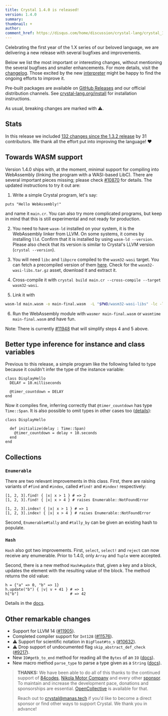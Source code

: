 ```yaml
---
title: Crystal 1.4.0 is released!
version: 1.4.0
summary:
thumbnail: +
author:
comment_href: https://disqus.com/home/discussion/crystal-lang/crystal_140_is_released/
---
```


Celebrating the first year of the 1.X series of our beloved language, we are delivering a new release with several bugfixes and improvements.

Below we list the most important or interesting changes, without mentioning the several bugfixes and smaller enhancements. For more details, visit the [changelog](https://github.com/crystal-lang/crystal/releases/tag/1.4.0). Those excited by the new [interpreter](https://crystal-lang.org/2021/12/29/crystal-i.html) might be happy to find the ongoing efforts to improve it.

Pre-built packages are available on [GitHub Releases](https://github.com/crystal-lang/crystal/releases/tag/1.4.0) and our official distribution channels.
See [crystal-lang.org/install](https://crystal-lang.org/install/) for installation instructions.

As usual, breaking changes are marked with ⚠️.

## Stats

In this release we included [132 changes since the 1.3.2 release](https://github.com/crystal-lang/crystal/pulls?q=is%3Apr+milestone%3A1.4.0) by 31 contributors. We thank all the effort put into improving the language! ❤️

## Towards WASM support

Version 1.4.0 ships with, at the moment, minimal support for compiling into WebAssembly (linking the program with a WASI-based LibC). There are several important pieces missing; please check [#10870](https://github.com/crystal-lang/crystal/pull/10870) for details. The updated instructions to try it out are:

1. Write a simple Crystal program, let's say:

```crystal
puts "Hello WebAssembly!"
```

and name it `main.cr`.
You can also try more complicated programs, but keep in mind that this is still experimental
and not ready for production.

2. You need to have `wasm-ld` installed on your system, it is the WebAssembly linker from LLVM.
On some systems, it comes by installing `lld`. Confirm that it is installed by using
`wasm-ld --version`. Please also check that its version is similar to Crystal's LLVM version
(`crystal --version`).

3. You will need `libc` and `libpcre` compiled to the `wasm32-wasi` target. You can fetch a
precompiled version of them [here](https://github.com/lbguilherme/wasm-libs/releases).
Check for the `wasm32-wasi-libs.tar.gz` asset, download it and extract it.

4. Cross-compile it with `crystal build main.cr --cross-compile --target wasm32-wasi`.

5. Link it with

```bash
wasm-ld main.wasm -o main-final.wasm  -L "$PWD/wasm32-wasi-libs" -lc -lpcre -lclang_rt.builtins-wasm32
```

6. Run the WebAssembly module with `wasmer main-final.wasm` or `wasmtime main-final.wasm` and have fun.

Note: There is currently [#11948](https://github.com/crystal-lang/crystal/pull/11948) that will simplify steps 4 and 5 above.

## Better type inference for instance and class variables

Previous to this release, a simple program like the following failed to type because it couldn't infer the type of the instance variable:

```crystal
class DisplayHello
  DELAY = 10.milliseconds

  @timer_countdown = DELAY
end
```

Now it compiles fine, inferring correctly that `@timer_countdown` has type `Time::Span`. It is also possible to omit types in other cases too ([details](https://github.com/crystal-lang/crystal/pull/11812)):

```crystal
class DisplayHello

  def initialize(delay : Time::Span)
    @timer_countdown = delay + 10.seconds
  end
end
```

## Collections

### `Enumerable`

There are two relevant improvements in this class. First, there are raising variants of `#find` and `#index`, called `#find!` and `#index!` respectively:

```crystal
[1, 2, 3].find! { |x| x > 1 } # => 2
[1, 2, 3].find! { |x| x > 4 } # raises Enumerable::NotFoundError

[1, 2, 3].index! { |x| x > 1 } # => 1
[1, 2, 3].index! { |x| x > 4 } # raises Enumerable::NotFoundError
```

Second, `Enumerable#tally` and `#tally_by` can be given an existing hash to populate.

### `Hash`

`Hash` also got two improvements. First, `select`, `select!` and `reject` can now receive any enumerable. Prior to 1.4.0, only `Array` and `Tuple` were accepted.

Second, there is a new method `Hash#update` that, given a key and a block, updates the element with the resulting value of the block. The method returns the old value:

```crystal
h = {"a" => 0, "b" => 1}
h.update("b") { |v| v + 41 } # => 1
h["b"]                       # => 42
```

Details in the [docs](https://crystal-lang.org/api/1.4.0/Hash.html#update%28key%3AK%2C%26%3AV-%3EV%29%3AV-instance-method).

## Other remarkable changes

- Support for LLVM 14 ([#11905](https://github.com/crystal-lang/crystal/pull/11905)).
- Completed compiler support for `Int128` ([#11576](https://github.com/crystal-lang/crystal/pull/11576)).
- ⚠️ Support for scientific notation in `BigFloat#to_s` ([#10632](https://github.com/crystal-lang/crystal/pull/10632)).
- ⚠️ Drop support of undocumented flag `skip_abstract_def_check` ([#9217](https://github.com/crystal-lang/crystal/pull/9217)).
- New `IO#getb_to_end` method for reading all the `Bytes` of an `IO` ([docs](https://crystal-lang.org/api/1.4.0/IO.html#getb_to_end%3ABytes-instance-method)).
- New macro method `parse_type` to parse a type given as a `String` ([docs](https://crystal-lang.org/api/1.4.0/Crystal/Macros.html#parse_type%28type_name%3AStringLiteral%29%3APath%7CGeneric%7CProcNotation%7CMetaclass-instance-method)).

> **THANKS:**
> We have been able to do all of this thanks to the continued support of [84codes](https://www.84codes.com/), [Nikola Motor Company](https://nikolamotor.com/) and every other [sponsor](/sponsors). To maintain and increase the development pace, donations and sponsorships are essential. [OpenCollective](https://opencollective.com/crystal-lang) is available for that.
>
> Reach out to [crystal@manas.tech](mailto:crystal@manas.tech) if you’d like to become a direct sponsor or find other ways to support Crystal. We thank you in advance!
